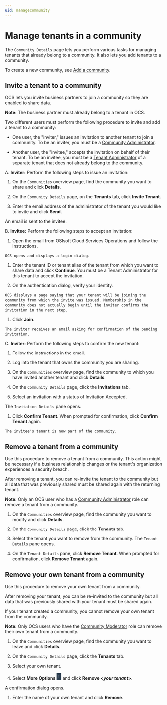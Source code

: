 ```yaml
---
uid: managecommunity
---
```


# Manage tenants in a community

The `Community Details` page lets you perform various tasks for managing tenants that already belong to a community. It also lets you add tenants to a community.

To create a new community, see [Add a community](xref:add-community).

## Invite a tenant to a community

OCS lets you invite business partners to join a community so they are enabled to share data. 

**Note:** The business partner must already belong to a tenant in OCS.

Two different users must perform the following procedure to invite and add a tenant to a community:

- One user, the "inviter," issues an invitation to another tenant to join a community. To be an inviter, you must be a [Community Administrator](xref:communityroles#community-administrator).

- Another user, the "invitee," accepts the invitation on behalf of their tenant. To be an invitee, you must be a [Tenant Administrator](xref:communityroles#tenant-administrator) of a separate tenant that does not already belong to the community.

A. **Inviter:** Perform the following steps to issue an invitation:

 1. On the `Communities` overview page, find the community you want to share and click **Details**.

 1. On the `Community Details` page, on the **Tenants** tab, click **Invite Tenant**.

 1. Enter the email address of the administrator of the tenant you would like to invite and click **Send**.
   
   An email is sent to the invitee.

B. **Invitee:** Perform the following steps to accept an invitation:

  1. Open the email from OSIsoft Cloud Services Operations and follow the instructions.
  
    OCS opens and displays a login dialog.

  1. Enter the tenant ID or tenant alias of the tenant from which you want to share data and click **Continue**. You must be a Tenant Administrator for this tenant to accept the invitation.

  1. On the authentication dialog, verify your identity.
  
    OCS displays a page saying that your tenant will be joining the community from which the invite was issued. Membership in the community does not actually begin until the inviter confirms the invitation in the next step.
  
  1. Click **Join**.

    The inviter receives an email asking for confirmation of the pending invitation.

C. **Inviter:** Perform the following steps to confirm the new tenant:

  1. Follow the instructions in the email.

  1. Log into the tenant that owns the community you are sharing.

  1. On the `Communities` overview page, find the community to which you have invited another tenant and click **Details**.

  1. On the `Community Details` page, click the **Invitations** tab.

  1. Select an invitation with a status of Invitation Accepted.
  
   The `Invitation Details` pane opens.

  1. Click **Confirm Tenant**. When prompted for confirmation, click **Confirm Tenant** again.
    
    The invitee's tenant is now part of the community.

## Remove a tenant from a community

Use this procedure to remove a tenant from a community. This action might be necessary if a business relationship changes or the tenant's organization experiences a security breach.

After removing a tenant, you can re-invite the tenant to the community but all data that was previously shared must be shared again with the returning tenant.

**Note:** Only an OCS user who has a [Community Administrator](xref:communityroles#community-administrator) role can remove a tenant from a community.

1. On the `Communities` overview page, find the community you want to modify and click **Details**.

1. On the `Community Details` page, click the **Tenants** tab.

1. Select the tenant you want to remove from the community. The `Tenant Details` pane opens.

1. On the `Tenant Details` pane, click **Remove Tenant**. When prompted for confirmation, click **Remove Tenant** again.

## Remove your own tenant from a community

Use this procedure to remove your own tenant from a community.

After removing your tenant, you can be re-invited to the community but all data that was previously shared with your tenant must be shared again.

If your tenant created a community, you cannot remove your own tenant from the community.

**Note:** Only OCS users who have the [Community Moderator](xref:communityroles#community-moderator) role can remove their own tenant from a community.

1. On the `Communities` overview page, find the community you want to leave and click **Details**.

1. On the `Community Details` page, click the **Tenants** tab.

1. Select your own tenant.

1. Select **More Options** ![More Options](images\more-options.png "More Options") and click **Remove \<*your tenant*\>**.
  
  A confirmation dialog opens.

1. Enter the name of your own tenant and click **Remove**.

